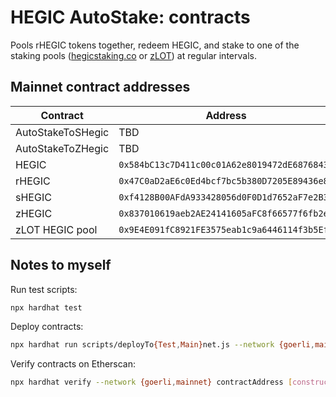 # HEGIC AutoStake: contracts

Pools rHEGIC tokens together, redeem HEGIC, and stake to one of the staking pools
([hegicstaking.co](https://www.hegicstaking.co/) or [zLOT](https://zlot.finance/))
at regular intervals.

## Mainnet contract addresses

| Contract          | Address                                      | Link                                                                                 |
|-------------------|----------------------------------------------|--------------------------------------------------------------------------------------|
| AutoStakeToSHegic | TBD                                          | TBD                                                                                  |
| AutoStakeToZHegic | TBD                                          | TBD                                                                                  |
| HEGIC             | `0x584bC13c7D411c00c01A62e8019472dE68768430` | [Etherscan](https://etherscan.io/address/0x584bC13c7D411c00c01A62e8019472dE68768430) |
| rHEGIC            | `0x47C0aD2aE6c0Ed4bcf7bc5b380D7205E89436e84` | [Etherscan](https://etherscan.io/address/0x47C0aD2aE6c0Ed4bcf7bc5b380D7205E89436e84) |
| sHEGIC            | `0xf4128B00AFdA933428056d0F0D1d7652aF7e2B35` | [Etherscan](https://etherscan.io/address/0xf4128B00AFdA933428056d0F0D1d7652aF7e2B35) |
| zHEGIC            | `0x837010619aeb2AE24141605aFC8f66577f6fb2e7` | [Etherscan](https://etherscan.io/address/0x837010619aeb2AE24141605aFC8f66577f6fb2e7) |
| zLOT HEGIC pool   | `0x9E4E091fC8921FE3575eab1c9a6446114f3b5Ef2` | [Etherscan](https://etherscan.io/address/0x9E4E091fC8921FE3575eab1c9a6446114f3b5Ef2) |

## Notes to myself

Run test scripts:

```bash
npx hardhat test
```

Deploy contracts:

```bash
npx hardhat run scripts/deployTo{Test,Main}net.js --network {goerli,mainnet}
```

Verify contracts on Etherscan:

```bash
npx hardhat verify --network {goerli,mainnet} contractAddress [constructorArguments]
```
